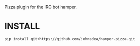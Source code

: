 Pizza plugin for the IRC bot hamper.

INSTALL
=======

```shell
pip install git+https://github.com/johnsdea/hamper-pizza.git
```

